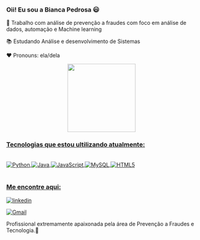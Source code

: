 ### Oii! Eu sou a Bianca Pedrosa 😃

💼 Trabalho com análise de prevenção a fraudes com foco em  análise de dados, automação e Machine learning

📚 Estudando Análise e desenvolvimento de Sistemas 

❤️ Pronouns: ela/dela                        


<div align="center">
  <a href="https://github.com/Biazi990">
  <img height="180em" src="https://github-readme-stats.vercel.app/api?username=Biazi990&show_icons=true&theme=cobalt&include_all_commits=true&count_private=true"/>
</div>


### Tecnologias que estou ultilizando atualmente:

<div style="display: inline_block"><br/>
    <img align="center" alt="Python" src= https://img.shields.io/badge/Python-3776AB?style=for-the-badge&logo=python&logoColor=white>
    <img align="center" alt="Java" src= https://img.shields.io/badge/Java-ED8B00?style=for-the-badge&logo=openjdk&logoColor=white>
    <img align="center" alt="JavaScript" src= https://img.shields.io/badge/JavaScript-F7DF1E?style=for-the-badge&logo=javascript&logoColor=black>
    <img align="center" alt="MySQL" src=https://img.shields.io/badge/MySQL-00000F?style=for-the-badge&logo=mysql&logoColor=white>
    <img align="center" alt="HTML5" src=https://img.shields.io/badge/HTML5-E34F26?style=for-the-badge&logo=html5&logoColor=white>
</div><br/>


### Me encontre aqui: 

[![linkedin](https://img.shields.io/badge/LinkedIn-0077B5?style=for-the-badge&logo=linkedin&logoColor=white)](https://www.linkedin.com/in/bianca-souza-302a16154/)

[![Gmail](https://img.shields.io/badge/Gmail-D14836?style=for-the-badge&logo=gmail&logoColor=white)](https://mail.google.com/mail/u/0/#inbox?compose=GTvVlcSKkxGrVkKJlMnjrLMFgKCVmvjPvgjGqVLgbshpZBjJmVBnTZLLlxrKRFVnjHgJTKtlqqzst)

Profissional extremamente apaixonada pela área de Prevenção a Fraudes e Tecnologia.🌟







